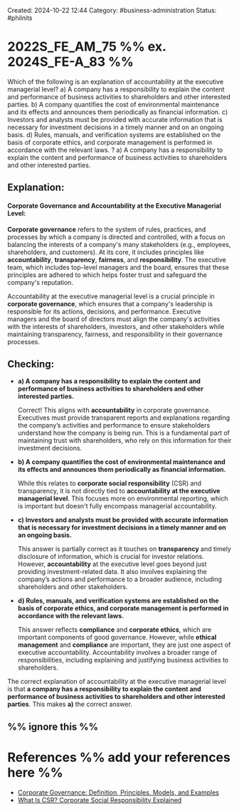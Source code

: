 Created: 2024-10-22 12:44
Category: #business-administration 
Status: #philnits



# 2022S_FE_AM_75 %% ex. 2024S_FE-A_83 %%

Which of the following is an explanation of accountability at the executive managerial level?
a) A company has a responsibility to explain the content and performance of business activities to shareholders and other interested parties.
b) A company quantifies the cost of environmental maintenance and its effects and announces them periodically as financial information.
c) Investors and analysts must be provided with accurate information that is necessary for investment decisions in a timely manner and on an ongoing basis.
d) Rules, manuals, and verification systems are established on the basis of corporate ethics, and corporate management is performed in accordance with the relevant laws.
? 
a) A company has a responsibility to explain the content and performance of business activities to shareholders and other interested parties.
## **Explanation:**

#### **Corporate Governance and Accountability at the Executive Managerial Level:**

**Corporate governance** refers to the system of rules, practices, and processes by which a company is directed and controlled, with a focus on balancing the interests of a company's many stakeholders (e.g., employees, shareholders, and customers). At its core, it includes principles like **accountability**, **transparency**, **fairness**, and **responsibility**. The executive team, which includes top-level managers and the board, ensures that these principles are adhered to which helps foster trust and safeguard the company's reputation.

Accountability at the executive managerial level is a crucial principle in **corporate governance**, which ensures that a company's leadership is responsible for its actions, decisions, and performance. Executive managers and the board of directors must align the company's activities with the interests of shareholders, investors, and other stakeholders while maintaining transparency, fairness, and responsibility in their governance processes.

## **Checking:**

- **a) A company has a responsibility to explain the content and performance of business activities to shareholders and other interested parties.**  

    Correct! This aligns with **accountability** in corporate governance. Executives must provide transparent reports and explanations regarding the company’s activities and performance to ensure stakeholders understand how the company is being run. This is a fundamental part of maintaining trust with shareholders, who rely on this information for their investment decisions.

- **b) A company quantifies the cost of environmental maintenance and its effects and announces them periodically as financial information.**  

    While this relates to **corporate social responsibility** (CSR) and transparency, it is not directly tied to **accountability at the executive managerial level**. This focuses more on environmental reporting, which is important but doesn't fully encompass managerial accountability.

- **c) Investors and analysts must be provided with accurate information that is necessary for investment decisions in a timely manner and on an ongoing basis.**  

    This answer is partially correct as it touches on **transparency** and timely disclosure of information, which is crucial for investor relations. However, **accountability** at the executive level goes beyond just providing investment-related data. It also involves explaining the company’s actions and performance to a broader audience, including shareholders and other stakeholders.

- **d) Rules, manuals, and verification systems are established on the basis of corporate ethics, and corporate management is performed in accordance with the relevant laws.**  

    This answer reflects **compliance** and **corporate ethics**, which are important components of good governance. However, while **ethical management** and **compliance** are important, they are just one aspect of executive accountability. Accountability involves a broader range of responsibilities, including explaining and justifying business activities to shareholders.

The correct explanation of accountability at the executive managerial level is that **a company has a responsibility to explain the content and performance of business activities to shareholders and other interested parties**. This makes **a)** the correct answer.


%% ignore this %%
---

# References %% add your references here %%
- [Corporate Governance: Definition, Principles, Models, and Examples](https://www.investopedia.com/terms/c/corporategovernance.asp)
- [What Is CSR? Corporate Social Responsibility Explained](https://www.investopedia.com/terms/c/corp-social-responsibility.asp)